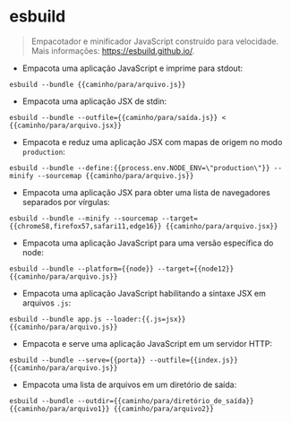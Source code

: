 # esbuild

> Empacotador e minificador JavaScript construído para velocidade.
> Mais informações: <https://esbuild.github.io/>.

- Empacota uma aplicação JavaScript e imprime para stdout:

`esbuild --bundle {{caminho/para/arquivo.js}}`

- Empacota uma aplicação JSX de stdin:

`esbuild --bundle --outfile={{caminho/para/saída.js}} < {{caminho/para/arquivo.jsx}}`

- Empacota e reduz uma aplicação JSX com mapas de origem no modo `production`:

`esbuild --bundle --define:{{process.env.NODE_ENV=\"production\"}} --minify --sourcemap {{caminho/para/arquivo.js}}`

- Empacota uma aplicação JSX para obter uma lista de navegadores separados por vírgulas:

`esbuild --bundle --minify --sourcemap --target={{chrome58,firefox57,safari11,edge16}} {{caminho/para/arquivo.jsx}}`

- Empacota uma aplicação JavaScript para uma versão específica do node:

`esbuild --bundle --platform={{node}} --target={{node12}} {{caminho/para/arquivo.js}}`

- Empacota uma aplicação JavaScript habilitando a sintaxe JSX em arquivos `.js`:

`esbuild --bundle app.js --loader:{{.js=jsx}} {{caminho/para/arquivo.js}}`

- Empacota e serve uma aplicação JavaScript em um servidor HTTP:

`esbuild --bundle --serve={{porta}} --outfile={{index.js}} {{caminho/para/arquivo.js}}`

- Empacota uma lista de arquivos em um diretório de saída:

`esbuild --bundle --outdir={{caminho/para/diretório_de_saída}} {{caminho/para/arquivo1}} {{caminho/para/arquivo2}}`
